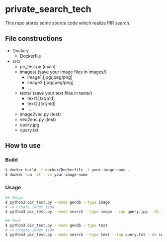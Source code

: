 # private_search_tech
This repo stores some source code which realize PIR search.

## File constructions

- Docker/
  - Dockerfile
- src/
  - pir_test.py (main)
  - images/ (save your image files in images/)
    - image1.[jpg/jpeg/png]
    - image2.[jpg/jpeg/png]
    - ...
  - texts/ (save your text files in texts/)
    - text1.[txt/md]
    - text2.[txt/md]
    - ...
  - image2vec.py (test)
  - vec2enc.py (test)
  - query.jpg
  - query.txt

## How to use

### Build

```bash
$ docker build -f docker/Dockerfile -t your-image-name .
$ docker run -it --rm your-image-name
```

### Usage
```bash
## Image
$ python3 pir_test.py --mode gendb --type image
# => Create index.json
$ python3 pir_test.py --mode search --type image --inp query.jpg --db index.json

## Text
$ python3 pir_test.py --mode gendb --type text
# => Create index.json
$ python3 pir_test.py --mode search --type text --inp query.txt --db index.json

```
